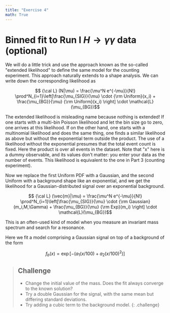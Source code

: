 ```yaml
---
title: "Exercise 4"
math: True
--- 
```

#  Binned fit to Run I $H→γγ$ data (optional)


We will do a little trick and use the approach known as the so-called "extended likelihood" to define the same model for the counting experiment. This approach naturally extends to a shape analysis. We can write down the corresponding likelihood as


$$ {\cal L} (N|\mu) = \frac{\mu^N e^{-\mu}}{N!} \prod^N_{i=1}\left[\frac{\mu_{SIG}}{\mu} \cdot {\rm Uniform}(x_i) + \frac{\mu_{BG}}{\mu} {\rm Uniform}(x_i) \right] \cdot \mathcal{L}(\mu_{BG})$$


The extended likelihood is misleading name because nothing is extended! If one starts with a multi-bin Poisson likelihood and let the bin size go to zero, one arrives at this likelihood. If on the other hand, one starts with a multinomial likelihood and does the same thing, one finds a similar likelihood as above but without the exponential term outside the product. The use of a likelihood without the exponential presumes that the total event count is fixed.
Here the product is over all events in the dataset. Note that "x" here is a dummy observable, and its values don't matter: you enter your data as the number of events. This likelihood is equivalent to the one in Part 3 (counting experiment).

Now we replace the first Uniform PDF with a Gaussian, and the second Uniform with a background shape like an exponential, and we get the likelihood for a Gaussian-distributed signal over an exponential background.




$$ {\cal L} (\vec{m}|\mu) = \frac{\mu^N e^{-\mu}}{N!} \prod^N_{i=1}\left[\frac{\mu_{SIG}}{\mu} \cdot {\rm Gaussian}(m_i,M,\Gamma) + \frac{\mu_{BG}}{\mu} {\rm Exp}(m_i) \right] \cdot \mathcal{L}(\mu_{BG})$$

This is an often-used kind of model when you measure an invariant mass spectrum and search for a resonance.

Here we fit a model comprising a Gaussian signal on top of a background of the form

$$f_b(x) = \exp[ -(a_1 (x /  100) + a_2 (x / 100)^2) ]$$


> ## Challenge
>  * Change the initial value of the mass. Does the fit always converge to the known solution?
>  * Try a double Gaussian for the signal, with the same mean but differing standard deviations.
>  * Try adding a cubic term to the background model.
{: .challenge}